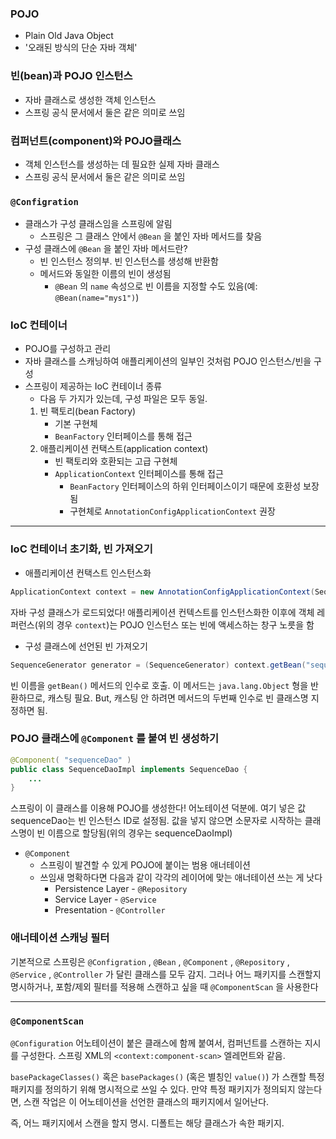 ### POJO

- Plain Old Java Object
- '오래된 방식의 단순 자바 객체'

### 빈(bean)과 POJO 인스턴스

- 자바 클래스로 생성한 객체 인스턴스
- 스프링 공식 문서에서 둘은 같은 의미로 쓰임

### 컴퍼넌트(component)와 POJO클래스

- 객체 인스턴스를 생성하는 데 필요한 실제 자바 클래스
- 스프링 공식 문서에서 둘은 같은 의미로 쓰임

### `@Configration`

- 클래스가 구성 클래스임을 스프링에 알림
    - 스프링은 그 클래스 안에서 `@Bean` 을 붙인 자바 메서드를 찾음
- 구성 클래스에 `@Bean` 을 붙인 자바 메서드란?
    - 빈 인스턴스 정의부. 빈 인스턴스를 생성해 반환함
    - 메서드와 동일한 이름의 빈이 생성됨
        - `@Bean` 의 `name` 속성으로 빈 이름을 지정할 수도 있음(예: `@Bean(name="mys1")`)

### IoC 컨테이너

- POJO를 구성하고 관리
- 자바 클래스를 스캐닝하여 애플리케이션의 일부인 것처럼 POJO 인스턴스/빈을 구성
- 스프링이 제공하는 IoC 컨테이너 종류
    - 다음 두 가지가 있는데, 구성 파일은 모두 동일.
    1. 빈 팩토리(bean Factory)
        - 기본 구현체
        - `BeanFactory` 인터페이스를 통해 접근
    2. 애플리케이션 컨택스트(application context)
        - 빈 팩토리와 호환되는 고급 구현체
        - `ApplicationContext` 인터페이스를 통해 접근
            - `BeanFactory` 인터페이스의 하위 인터페이스이기 때문에 호환성 보장됨
            - 구현체로 `AnnotationConfigApplicationContext` 권장

---

### IoC 컨테이너 초기화, 빈 가져오기

- 애플리케이션 컨택스트 인스턴스화
``` java
ApplicationContext context = new AnnotationConfigApplicationContext(SequenceGeneratorConfiguration.class);
```

자바 구성 클래스가 로드되었다! 애플리케이션 컨텍스트를 인스턴스화한 이후에 객체 레퍼런스(위의 경우 `context`)는 POJO 인스턴스 또는 빈에 액세스하는 창구 노릇을 함

- 구성 클래스에 선언된 빈 가져오기
``` java
SequenceGenerator generator = (SequenceGenerator) context.getBean("sequenceGenerator");
```

빈 이름을 `getBean()` 메서드의 인수로 호출. 이 메서드는 `java.lang.Object` 형을 반환하므로, 캐스팅 필요. But, 캐스팅 안 하려면 메서드의 두번째 인수로 빈 클래스명 지정하면 됨.

### POJO 클래스에 `@Component` 를 붙여 빈 생성하기

``` java
@Component( "sequenceDao" )
public class SequenceDaoImpl implements SequenceDao {
    ...
}
```

스프링이 이 클래스를 이용해 POJO를 생성한다! 어노테이션 덕분에. 여기 넣은 값 sequenceDao는 빈 인스턴스 ID로 설정됨. 값을 넣지 않으면 소문자로 시작하는 클래스명이 빈 이름으로 할당됨(위의 경우는 sequenceDaoImpl)

- `@Component`
    - 스프링이 발견할 수 있게 POJO에 붙이는 범용 애너테이션
    - 쓰임새 명확하다면 다음과 같이 각각의 레이어에 맞는 애너테이션 쓰는 게 낫다
        - Persistence Layer - `@Repository`
        - Service Layer - `@Service`
        - Presentation - `@Controller`


### 애너테이션 스캐닝 필터

기본적으로 스프링은 `@Configration` , `@Bean` ,  `@Component` , `@Repository` , `@Service` , `@Controller` 가 달린 클래스를 모두 감지. 그러나 어느 패키지를 스캔할지 명시하거나, 포함/제외 필터를 적용해 스캔하고 싶을 때 `@ComponentScan` 을 사용한다

---

### `@ComponentScan`

`@Configuration` 어노테이션이 붙은 클래스에 함께 붙여서, 컴퍼넌트를 스캔하는 지시를 구성한다. 스프링 XML의 `<context:component-scan>` 엘레먼트와 같음.

`basePackageClasses()` 혹은 `basePackages()` (혹은 별칭인 `value()`) 가 스캔할 특정 패키지를 정의하기 위해 명시적으로 쓰일 수 있다. 만약 특정 패키지가 정의되지 않는다면, 스캔 작업은 이 어노테이션을 선언한 클래스의 패키지에서 일어난다.

즉, 어느 패키지에서 스캔을 할지 명시. 디폴트는 해당 클래스가 속한 패키지.

